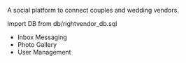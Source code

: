 A social platform to connect couples and wedding vendors. 

Import DB from db/rightvendor_db.sql

<ul>
<li>Inbox Messaging</li>
<li>Photo Gallery</li>
<li>User Management</li>
</ul>